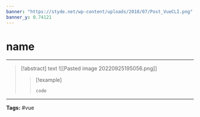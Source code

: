 ```yaml
---
banner: "https://styde.net/wp-content/uploads/2018/07/Post_VueCLI.png"
banner_y: 0.74121
---
```



# name 
<hr> 

> [!abstract]
> text
> ![[Pasted image 20220925195056.png]]
> > [!example]
> > ```html
> > code

<hr>

<b>Tags:</b> #vue